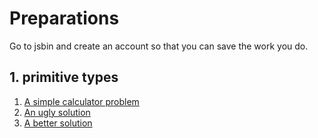# Preparations

Go to jsbin and create an account so that you can save the work you do.

## 1. primitive types

1. [A simple calculator problem](https://jsbin.com/jubipex/edit?html,js,output)
2. [An ugly solution](https://jsbin.com/lanisel/1/edit?html,js,output)
3. [A better solution](https://jsbin.com/yebipav/edit?html,js,output)

